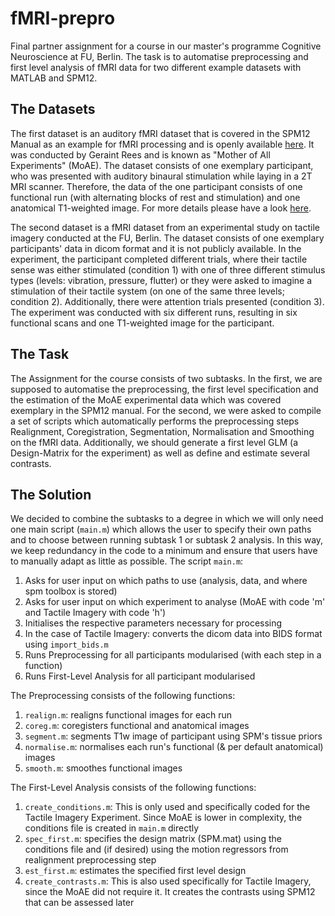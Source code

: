 # fMRI-prepro
Final partner assignment for a course in our master's programme Cognitive Neuroscience at FU, Berlin. 
The task is to automatise preprocessing and first level analysis of fMRI data for two different example datasets with MATLAB and SPM12. 

## The Datasets
The first dataset is an auditory fMRI dataset that is covered in the SPM12 Manual as an example for fMRI processing and is openly available [here](http://www.fil.ion.ucl.ac.uk/spm/data/auditory/).
It was conducted by Geraint Rees and is known as "Mother of All Experiments" (MoAE). The dataset consists of one exemplary participant, who was presented with auditory binaural stimulation while laying in a 2T MRI scanner. Therefore, the data of the one participant consists of one functional run (with alternating blocks of rest and stimulation) and one anatomical T1-weighted image. For more details please have a look [here](https://www.fil.ion.ucl.ac.uk/spm/doc/spm12_manual.pdf).

The second dataset is a fMRI dataset from an experimental study on tactile imagery conducted at the FU, Berlin. The dataset consists of one exemplary participants' data in dicom format and it is not publicly available. 
In the experiment, the participant completed different trials, where their tactile sense was either stimulated (condition 1) with one of three different stimulus types (levels: vibration, pressure, flutter) or they were asked to imagine a stimulation of their tactile system (on one of the same three levels; condition 2). Additionally, there were attention trials presented (condition 3). The experiment was conducted with six different runs, resulting in six functional scans and one T1-weighted image for the participant.  

## The Task
The Assignment for the course consists of two subtasks.
In the first, we are supposed to automatise the preprocessing, the first level specification and the estimation of the MoAE experimental data which was covered exemplary in the SPM12 manual. 
For the second, we were asked to compile a set of scripts which automatically performs the preprocessing steps Realignment, Coregistration, Segmentation, Normalisation and Smoothing on the fMRI data. Additionally, we should generate a first level GLM (a Design-Matrix for the experiment) as well as define and estimate several contrasts. 

## The Solution
We decided to combine the subtasks to a degree in which we will only need one main script (```main.m```) which allows the user to specify their own paths and to choose between running subtask 1 or subtask 2 analysis. In this way, we keep redundancy in the code to a minimum and ensure that users have to manually adapt as little as possible.
The script ```main.m```:

1. Asks for user input on which paths to use (analysis, data, and where spm toolbox is stored)
2. Asks for user input on which experiment to analyse (MoAE with code 'm' and Tactile Imagery with code 'h')
3. Initialises the respective parameters necessary for processing
4. In the case of Tactile Imagery: converts the dicom data into BIDS format using ```import_bids.m```
5. Runs Preprocessing for all participants modularised (with each step in a function)
6. Runs First-Level Analysis for all participant modularised

The Preprocessing consists of the following functions:

1. ```realign.m```: realigns functional images for each run
2. ```coreg.m```: coregisters functional and anatomical images
3. ```segment.m```: segments T1w image of participant using SPM's tissue priors
4. ```normalise.m```: normalises each run's functional (& per default anatomical) images
5. ```smooth.m```:  smoothes functional images

The First-Level Analysis consists of the following functions:

1. ```create_conditions.m```: This is only used and specifically coded for the Tactile Imagery Experiment. Since MoAE is lower in complexity, the conditions file is created in ```main.m``` directly 
2. ```spec_first.m```: specifies the design matrix (SPM.mat) using the conditions file and (if desired) using the motion regressors from realignment preprocessing step
3. ```est_first.m```: estimates the specified first level design
4. ```create_contrasts.m```: This is also used specifically for Tactile Imagery, since the MoAE did not require it. It creates the contrasts using SPM12 that can be assessed later


